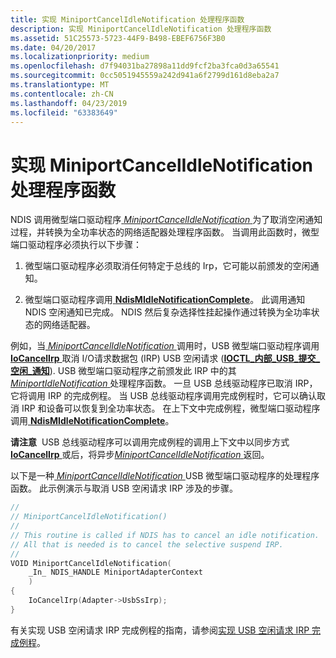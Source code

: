 ```yaml
---
title: 实现 MiniportCancelIdleNotification 处理程序函数
description: 实现 MiniportCancelIdleNotification 处理程序函数
ms.assetid: 51C25573-5723-44F9-B498-EBEF6756F3B0
ms.date: 04/20/2017
ms.localizationpriority: medium
ms.openlocfilehash: d7f94031ba27898a11dd9fcf2ba3fca0d3a65541
ms.sourcegitcommit: 0cc5051945559a242d941a6f2799d161d8eba2a7
ms.translationtype: MT
ms.contentlocale: zh-CN
ms.lasthandoff: 04/23/2019
ms.locfileid: "63383649"
---
```

# <a name="implementing-a-miniportcancelidlenotification-handler-function"></a>实现 MiniportCancelIdleNotification 处理程序函数


NDIS 调用微型端口驱动程序[ *MiniportCancelIdleNotification* ](https://msdn.microsoft.com/library/windows/hardware/hh464088)为了取消空闲通知过程，并转换为全功率状态的网络适配器处理程序函数。 当调用此函数时，微型端口驱动程序必须执行以下步骤：

1.  微型端口驱动程序必须取消任何特定于总线的 Irp，它可能以前颁发的空闲通知。

2.  微型端口驱动程序调用[ **NdisMIdleNotificationComplete**](https://msdn.microsoft.com/library/windows/hardware/hh451491)。 此调用通知 NDIS 空闲通知已完成。 NDIS 然后复杂选择性挂起操作通过转换为全功率状态的网络适配器。

例如，当[ *MiniportCancelIdleNotification* ](https://msdn.microsoft.com/library/windows/hardware/hh464088)调用时，USB 微型端口驱动程序调用[ **IoCancelIrp** ](https://msdn.microsoft.com/library/windows/hardware/ff548338)取消 I/O请求数据包 (IRP) USB 空闲请求 ([**IOCTL\_内部\_USB\_提交\_空闲\_通知**](https://msdn.microsoft.com/library/windows/hardware/ff537270)). USB 微型端口驱动程序之前颁发此 IRP 中的其[ *MiniportIdleNotification* ](https://msdn.microsoft.com/library/windows/hardware/hh464092)处理程序函数。 一旦 USB 总线驱动程序已取消 IRP，它将调用 IRP 的完成例程。 当 USB 总线驱动程序调用完成例程时，它可以确认取消 IRP 和设备可以恢复到全功率状态。 在上下文中完成例程，微型端口驱动程序调用[ **NdisMIdleNotificationComplete**](https://msdn.microsoft.com/library/windows/hardware/hh451491)。

**请注意**  USB 总线驱动程序可以调用完成例程的调用上下文中以同步方式[ **IoCancelIrp** ](https://msdn.microsoft.com/library/windows/hardware/ff548338)或后，将异步[*MiniportCancelIdleNotification* ](https://msdn.microsoft.com/library/windows/hardware/hh464088)返回。

 

以下是一种[ *MiniportCancelIdleNotification* ](https://msdn.microsoft.com/library/windows/hardware/hh464088) USB 微型端口驱动程序的处理程序函数。 此示例演示与取消 USB 空闲请求 IRP 涉及的步骤。

```C++
//
// MiniportCancelIdleNotification()
//
// This routine is called if NDIS has to cancel an idle notification.
// All that is needed is to cancel the selective suspend IRP.
//
VOID MiniportCancelIdleNotification(
    _In_ NDIS_HANDLE MiniportAdapterContext
    )
{
    IoCancelIrp(Adapter->UsbSsIrp);
}
```

有关实现 USB 空闲请求 IRP 完成例程的指南，请参阅[实现 USB 空闲请求 IRP 完成例程](implementing-a-usb-idle-request-irp-completion-routine.md)。

 

 





